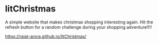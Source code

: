 # litChristmas
A simple website that makes christmas shopping interesting again. Hit the refresh button for a random challenge during your shopping adventure!!!!

https://rajat-arora.github.io/litChristmas/
